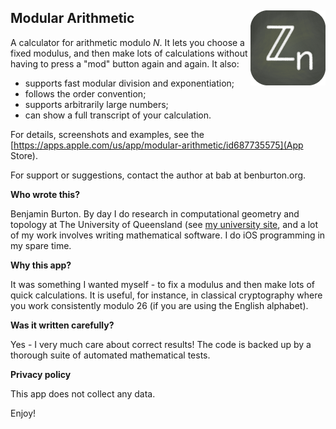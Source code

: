 ## Modular Arithmetic  <img src="modarith-120.png" width=120 height=120 align="right" alt="Modular Arithmetic App Icon">

A calculator for arithmetic modulo _N_.  It lets you choose a fixed modulus,
and then make lots of calculations without having to press a "mod" button again
and again.  It also:

- supports fast modular division and exponentiation;
- follows the order convention;
- supports arbitrarily large numbers;
- can show a full transcript of your calculation.

For details, screenshots and examples, see the
[https://apps.apple.com/us/app/modular-arithmetic/id687735575](App Store).

For support or suggestions, contact the author at bab at benburton.org.

**Who wrote this?**

Benjamin Burton.  By day I do research in computational geometry and topology
at The University of Queensland
(see [my university site](http://www.maths.uq.edu.au/~bab),
and a lot of my work involves writing mathematical software.
I do iOS programming in my spare time.

**Why this app?**

It was something I wanted myself - to fix a modulus and then make lots of
quick calculations.  It is useful, for instance, in classical cryptography
where you work consistently modulo 26 (if you are using the English alphabet).

**Was it written carefully?**

Yes - I very much care about correct results!  The code is backed up by a
thorough suite of automated mathematical tests.

**Privacy policy**

This app does not collect any data.

Enjoy!
